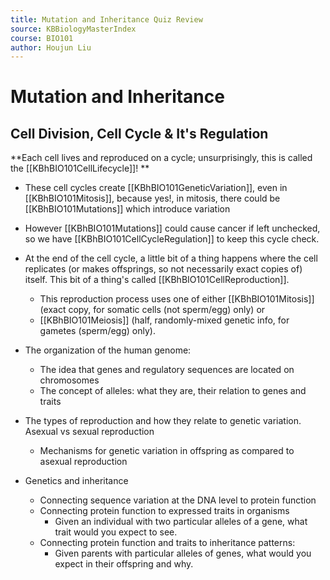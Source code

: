 ```yaml
---
title: Mutation and Inheritance Quiz Review
source: KBBiologyMasterIndex
course: BIO101
author: Houjun Liu
---
```


# Mutation and Inheritance
## Cell Division, Cell Cycle & It's Regulation
**Each cell lives and reproduced on a cycle; unsurprisingly, this is called the [[KBhBIO101CellLifecycle]]! **

- These cell cycles create [[KBhBIO101GeneticVariation]], even in [[KBhBIO101Mitosis]], because yes!, in mitosis, there could be [[KBhBIO101Mutations]] which introduce variation
- However [[KBhBIO101Mutations]] could cause cancer if left unchecked, so we have [[KBhBIO101CellCycleRegulation]] to keep this cycle check.
- At the end of the cell cycle, a little bit of a thing happens where the cell replicates (or makes offsprings, so not necessarily exact copies of) itself. This bit of a thing's called [[KBhBIO101CellReproduction]]. 
	- This reproduction process uses one of either [[KBhBIO101Mitosis]] (exact copy, for somatic cells (not sperm/egg) only) or 
	- [[KBhBIO101Meiosis]] (half, randomly-mixed genetic info, for gametes (sperm/egg) only).



-   The organization of the human genome:
	-   The idea that genes and regulatory sequences are located on chromosomes
	-   The concept of alleles: what they are, their relation to genes and traits
-   The types of reproduction and how they relate to genetic variation. Asexual vs sexual reproduction
	-   Mechanisms for genetic variation in offspring as compared to asexual reproduction
-   Genetics and inheritance
	-   Connecting sequence variation at the DNA level to protein function
	-   Connecting protein function to expressed traits in organisms
		-   Given an individual with two particular alleles of a gene, what trait would you expect to see.
	-   Connecting protein function and traits to inheritance patterns:
		-   Given parents with particular alleles of genes, what would you expect in their offspring and why.


